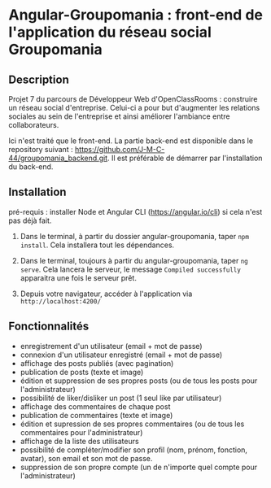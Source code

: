 
# Angular-Groupomania :  front-end de l'application du réseau social Groupomania

## Description
  Projet 7 du parcours de Développeur Web d'OpenClassRooms : construire un réseau social d'entreprise. Celui-ci a pour but d'augmenter les relations sociales au sein de l'entreprise et ainsi améliorer l'ambiance entre collaborateurs. 
  
  Ici n'est traité que le front-end. La partie back-end est disponible dans le repository suivant : https://github.com/J-M-C-44/groupomania_backend.git. Il est préférable de démarrer par l'installation du back-end.
##  Installation
  
pré-requis : installer Node et Angular CLI (https://angular.io/cli) si cela n'est pas déjà fait.

1) Dans le terminal, à partir du dossier angular-groupomania, taper `npm install`. Cela installera tout les dépendances.

2) Dans le terminal, toujours à partir du angular-groupomania, taper `ng serve`. Cela lancera le serveur, le message `Compiled successfully` apparaitra une fois le serveur prêt. 

3) Depuis votre navigateur, accéder à l'application via `http://localhost:4200/`

##  Fonctionnalités

- enregistrement d'un utilisateur (email + mot de passe)
- connexion d'un utilisateur enregistré (email + mot de passe)
- affichage des posts publiés (avec pagination)
- publication de posts (texte et image)
- édition et suppression de ses propres posts (ou de tous les posts pour l'administrateur)
- possibilité de liker/disliker un post (1 seul like par utilisateur)
- affichage des commentaires de chaque post
- publication de commentaires (texte et image)
- édition et supression de ses propres commentaires (ou de tous les commentaires pour l'administrateur)
- affichage de la liste des utilisateurs
- possibilité de compléter/modifier son profil (nom, prénom, fonction, avatar), son email et son mot de passe.
- suppression de son propre compte (un de n'importe quel compte pour l'administrateur)
   